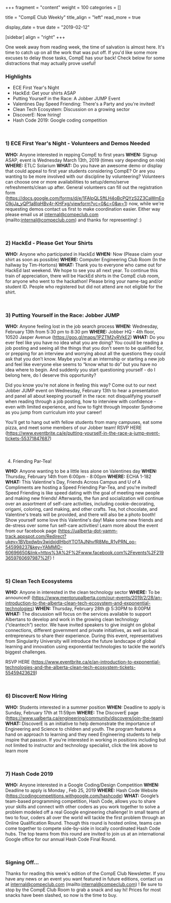 
+++
fragment = "content"
weight = 100
categories = []

title = "CompE Club Weekly"
title_align = "left"
read_more = true

display_date = true
date = "2019-02-12" 

[sidebar]
  align = "right"
+++
    



One week away from reading week, the time of salvation is almost here. It's time to catch up on all the work that was put off. If you'd like some more excuses to delay those tasks, CompE has your back! Check below for some distractions that may actually prove useful!
</br>

### Highlights

*  ECE First Year's Night
*  HackEd: Get your shirts ASAP
*  Putting Yourself in the Race: A Jobber JUMP Event
*  Valentines Day Speed Friending: There's a Party and you're invited!
*  Clean Tech Ecosystem: Discussion on a growing sector
*  DiscoverE: Now hiring!
*  Hash Code 2019: Google coding competition

</br>

### 1) ECE First Year's Night - Volunteers and Demos Needed

**WHO:** Anyone interested in repping CompE to first years
**WHEN:** Signup ASAP, event is Wednesday March 13th, 2019 (times vary depending on role)
**WHERE:** ETLC Solarium
**WHAT:** Do you have an awesome demo or display that could appeal to first year students considering CompE? Or are you wanting to be more involved with our discipline by volunteering? Volunteers can choose one or more availabilities to setup/demo/serve refreshments/clean up after. General volunteers can fill out the registration form (https://docs.google.com/forms/d/e/1FAIpQLSftLH4oBcPQYzS2Z3CaWmEoOIkjJa_yQP1a8IqHBv4r-KHFxg/viewform?vc=0&c=0&w=1) now, while we're requesting demos contact us first to make coordination easier. Either way please email us at internal@compeclub.com (mailto:internal@compeclub.com)  and thanks for representing!  :)

</br>

### 2) HackEd - Please Get Your Shirts


**WHO:** Anyone who participated in HackEd
**WHEN:** Now (Please claim your shirt as soon as possible)
**WHERE:** Computer Engineering Club Room (In the hallway by Tim-Hortons)
**WHAT:** Thank you to everyone who came out for HackEd last weekend. We hope to see you all next year. To continue this train of appreciation, there will be HackEd shirts in the CompE club room, for anyone who went to the hackathon! Please bring your name-tag and/or student ID. People who registered but did not attend are not eligible for the shirt.

</br>

### 3) Putting Yourself in the Race: Jobber JUMP



**WHO:** Anyone feeling lost in the job search process
**WHEN:** Wednesday, February 13th from 5:30 pm to 8:30 pm
**WHERE:** Jobber HQ - 4th floor, 10520 Jasper Avenue (https://goo.gl/maps/1PZTM2yRVkE2)
**WHAT:** Do you ever feel like you have no idea what you are doing? You could be reading a job posting and seeing all the things that you don’t seem to be qualified for, or prepping for an interview and worrying about all the questions they could ask that you don’t know. Maybe you’re at an internship or starting a new job and feel like everyone else seems to “know what to do” but you have no idea where to begin. And suddenly you start questioning yourself - do I belong here, do I deserve this opportunity?

Did you know you’re not alone in feeling this way? Come out to our next Jobber JUMP event on Wednesday, February 13th to hear a presentation and panel all about keeping yourself in the race: not disqualifying yourself when reading through a job posting, how to interview with confidence - even with limited experience, and how to fight through Imposter Syndrome as you jump from curriculum into your career!

You’ll get to hang out with fellow students from many campuses, eat some pizza, and meet some members of our Jobber team!
RSVP HERE (https://www.eventbrite.ca/e/putting-yourself-in-the-race-a-jump-event-tickets-55371847687)

</br>

###

4) Friending Par-Tea!


**WHO:** Anyone wanting to be a little less alone on Valentines day
**WHEN:** Thursday, February 14th from 6:00pm - 8:00pm
**WHERE:** ECHA 1-182
**WHAT:**  This Valentine's Day, Friends Across Campus and U of A Compliments are hosting a Speed Friending Par-Tea, and you're invited! Speed Friending is like speed dating with the goal of meeting new people and making new friends! Afterwards, the fun and socialization will continue over an assortment of self-care activities, including cookie-decorating, origami, coloring, card making, and other crafts. Tea, hot chocolate, and Valentine's treats will be provided, and there will also be a photo booth! Show yourself some love this Valentine's day! Make some new friends and de-stress over some fun self-care activities! Learn more about the event from our facebook page (https://ualberta-dot-yamm-track.appspot.com/Redirect?ukey=1BVbxdwbv3widxjdIHboYTOTAJNhvfR8Mp_R1yPRN_oo-545998237&key=YAMMID-60696650&link=https%3A%2F%2Fwww.facebook.com%2Fevents%2F2193659760697987%2F) !


</br>

### 5) Clean Tech Ecosystems



**WHO:** Anyone in interested in the clean technology sector
**WHERE:** To be announced! (https://www.mentorupalberta.com/our-events/2019/2/28/an-introduction-to-the-alberta-clean-tech-ecosystem-and-exponential-technologies)
**WHEN:** Thursday, February 28th @ 5:30PM to 8:00PM
**WHAT:** The discussion will focus on the services available to support Albertans to develop and work in the growing clean technology (“cleantech”) sector. We have invited speakers to give insight on global connections, different government and private initiatives, as well as local entrepreneurs to share their experience. During this event, representatives from Singularity University will introduce the future landscape of global learning and innovation using exponential technologies to tackle the world’s biggest challenges.

RSVP HERE (https://www.eventbrite.ca/e/an-introduction-to-exponential-technologies-and-the-alberta-clean-tech-ecosystem-tickets-55459423629)

</br>

### 6) DiscoverE Now Hiring



**WHO:** Students interested in a summer position
**WHEN:** Deadline to apply is Sunday, February 17th at 11:59pm
**WHERE:** The DiscoverE page (https://www.ualberta.ca/engineering/community/discovere/join-the-team)
**WHAT:**  DiscoverE is an initiative to help demonstrate the importance of Engineering and Science to children and youth. The program features a hand on approach to learning and they need Engineering students to help inspire that passion. If you're interested in working in positions including but not limited to instructor and technology specialist, click the link above to learn more


</br>

### 7) Hash Code 2019


**WHO:** Anyone interested in a Google Coding/Design Competition
**WHEN:** Deadline to apply is Monday , Feb 25, 2019
**WHERE:** Hash Code Website (https://codingcompetitions.withgoogle.com/hashcode)
**WHAT:**  Google’s team-based programming competition, Hash Code, allows you to share your skills and connect with other coders as you work together to solve a problem modeled off a real Google engineering challenge! In small teams of two to four, coders all over the world will tackle the first problem through an Online Qualification Round. Though this round is hosted online, teams can come together to compete side-by-side in locally coordinated Hash Code hubs. The top teams from this round are invited to join us at an international Google office for our annual Hash Code Final Round.


</br>

### Signing Off...

Thanks for reading this week's edition of the CompE Club Newsletter.  If you have any news or an event you want featured in future editions, contact us at internal@compeclub.com (mailto:internal@compeclub.com) !  Be sure to stop by the CompE Club Room to grab a snack and say hi! Prices for most snacks have been slashed, so now is the time to buy.

</br>
